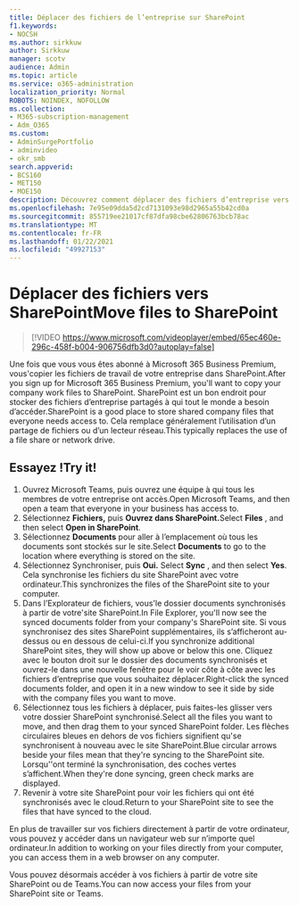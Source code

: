 ```yaml
---
title: Déplacer des fichiers de l’entreprise sur SharePoint
f1.keywords:
- NOCSH
ms.author: sirkkuw
author: Sirkkuw
manager: scotv
audience: Admin
ms.topic: article
ms.service: o365-administration
localization_priority: Normal
ROBOTS: NOINDEX, NOFOLLOW
ms.collection:
- M365-subscription-management
- Adm_O365
ms.custom:
- AdminSurgePortfolio
- adminvideo
- okr_smb
search.appverid:
- BCS160
- MET150
- MOE150
description: Découvrez comment déplacer des fichiers d’entreprise vers SharePoint.
ms.openlocfilehash: 7e95e09dda5d2cd7131093e98d2965a55b42cd0a
ms.sourcegitcommit: 855719ee21017cf87dfa98cbe62806763bcb78ac
ms.translationtype: MT
ms.contentlocale: fr-FR
ms.lasthandoff: 01/22/2021
ms.locfileid: "49927153"
---
```

# <a name="move-files-to-sharepoint"></a><span data-ttu-id="3c1a2-103">Déplacer des fichiers vers SharePoint</span><span class="sxs-lookup"><span data-stu-id="3c1a2-103">Move files to SharePoint</span></span>

> [!VIDEO https://www.microsoft.com/videoplayer/embed/65ec460e-296c-458f-b004-906756dfb3d0?autoplay=false]

<span data-ttu-id="3c1a2-104">Une fois que vous vous êtes abonné à Microsoft 365 Business Premium, vous&#39;copier les fichiers de travail de votre entreprise dans SharePoint.</span><span class="sxs-lookup"><span data-stu-id="3c1a2-104">After you sign up for Microsoft 365 Business Premium, you&#39;ll want to copy your company work files to SharePoint.</span></span> <span data-ttu-id="3c1a2-105">SharePoint est un bon endroit pour stocker des fichiers d’entreprise partagés à qui tout le monde a besoin d’accéder.</span><span class="sxs-lookup"><span data-stu-id="3c1a2-105">SharePoint is a good place to store shared company files that everyone needs access to.</span></span> <span data-ttu-id="3c1a2-106">Cela remplace généralement l’utilisation d’un partage de fichiers ou d’un lecteur réseau.</span><span class="sxs-lookup"><span data-stu-id="3c1a2-106">This typically replaces the use of a file share or network drive.</span></span>

## <a name="try-it"></a><span data-ttu-id="3c1a2-107">Essayez !</span><span class="sxs-lookup"><span data-stu-id="3c1a2-107">Try it!</span></span>

1. <span data-ttu-id="3c1a2-108">Ouvrez Microsoft Teams, puis ouvrez une équipe à qui tous les membres de votre entreprise ont accès.</span><span class="sxs-lookup"><span data-stu-id="3c1a2-108">Open Microsoft Teams, and then open a team that everyone in your business has access to.</span></span>
2. <span data-ttu-id="3c1a2-109">Sélectionnez **Fichiers,** puis **Ouvrez dans SharePoint.**</span><span class="sxs-lookup"><span data-stu-id="3c1a2-109">Select  **Files** , and then select  **Open in SharePoint**.</span></span>
3. <span data-ttu-id="3c1a2-110">Sélectionnez  **Documents** pour aller à l’emplacement où tous les documents sont stockés sur le site.</span><span class="sxs-lookup"><span data-stu-id="3c1a2-110">Select  **Documents** to go to the location where everything is stored on the site.</span></span>
4. <span data-ttu-id="3c1a2-111">Sélectionnez Synchroniser, puis **Oui.** </span><span class="sxs-lookup"><span data-stu-id="3c1a2-111">Select  **Sync** , and then select  **Yes**.</span></span> <span data-ttu-id="3c1a2-112">Cela synchronise les fichiers du site SharePoint avec votre ordinateur.</span><span class="sxs-lookup"><span data-stu-id="3c1a2-112">This synchronizes the files of the SharePoint site to your computer.</span></span>
5. <span data-ttu-id="3c1a2-113">Dans l’Explorateur de fichiers, vous&#39;le dossier documents synchronisés à partir de votre&#39;site SharePoint.</span><span class="sxs-lookup"><span data-stu-id="3c1a2-113">In File Explorer, you&#39;ll now see the synced documents folder from your company&#39;s SharePoint site.</span></span> <span data-ttu-id="3c1a2-114">Si vous synchronisez des sites SharePoint supplémentaires, ils s’afficheront au-dessus ou en dessous de celui-ci.</span><span class="sxs-lookup"><span data-stu-id="3c1a2-114">If you synchronize additional SharePoint sites, they will show up above or below this one.</span></span> <span data-ttu-id="3c1a2-115">Cliquez avec le bouton droit sur le dossier des documents synchronisés et ouvrez-le dans une nouvelle fenêtre pour le voir côte à côte avec les fichiers d’entreprise que vous souhaitez déplacer.</span><span class="sxs-lookup"><span data-stu-id="3c1a2-115">Right-click the synced documents folder, and open it in a new window to see it side by side with the company files you want to move.</span></span>
6. <span data-ttu-id="3c1a2-116">Sélectionnez tous les fichiers à déplacer, puis faites-les glisser vers votre dossier SharePoint synchronisé.</span><span class="sxs-lookup"><span data-stu-id="3c1a2-116">Select all the files you want to move, and then drag them to your synced SharePoint folder.</span></span> <span data-ttu-id="3c1a2-117">Les flèches circulaires bleues en dehors de vos fichiers signifient qu&#39;se synchronisent à nouveau avec le site SharePoint.</span><span class="sxs-lookup"><span data-stu-id="3c1a2-117">Blue circular arrows beside your files mean that they&#39;re syncing to the SharePoint site.</span></span> <span data-ttu-id="3c1a2-118">Lorsqu'&#39;ont terminé la synchronisation, des coches vertes s’affichent.</span><span class="sxs-lookup"><span data-stu-id="3c1a2-118">When they&#39;re done syncing, green check marks are displayed.</span></span>
7. <span data-ttu-id="3c1a2-119">Revenir à votre site SharePoint pour voir les fichiers qui ont été synchronisés avec le cloud.</span><span class="sxs-lookup"><span data-stu-id="3c1a2-119">Return to your SharePoint site to see the files that have synced to the cloud.</span></span>

<span data-ttu-id="3c1a2-120">En plus de travailler sur vos fichiers directement à partir de votre ordinateur, vous pouvez y accéder dans un navigateur web sur n’importe quel ordinateur.</span><span class="sxs-lookup"><span data-stu-id="3c1a2-120">In addition to working on your files directly from your computer, you can access them in a web browser on any computer.</span></span>

<span data-ttu-id="3c1a2-121">Vous pouvez désormais accéder à vos fichiers à partir de votre site SharePoint ou de Teams.</span><span class="sxs-lookup"><span data-stu-id="3c1a2-121">You can now access your files from your SharePoint site or Teams.</span></span>
